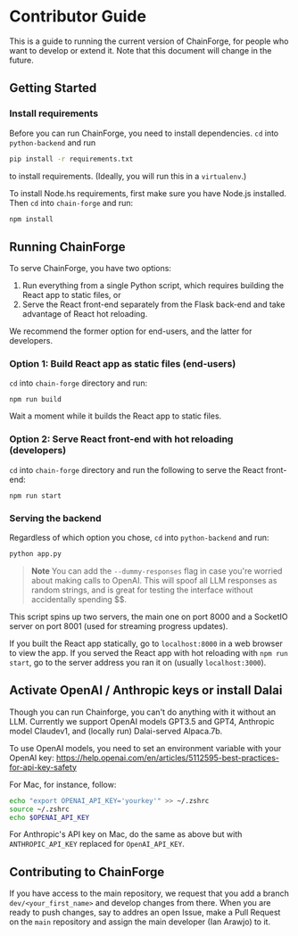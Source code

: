 # Contributor Guide

This is a guide to running the current version of ChainForge, for people who want to develop or extend it. 
Note that this document will change in the future.

## Getting Started
### Install requirements
Before you can run ChainForge, you need to install dependencies. `cd` into `python-backend` and run

```bash
pip install -r requirements.txt
```

to install requirements. (Ideally, you will run this in a `virtualenv`.)

To install Node.hs requirements, first make sure you have Node.js installed. Then `cd` into `chain-forge` and run:

```bash
npm install
```

## Running ChainForge

To serve ChainForge, you have two options:
 1. Run everything from a single Python script, which requires building the React app to static files, or 
 2. Serve the React front-end separately from the Flask back-end and take advantage of React hot reloading. 

We recommend the former option for end-users, and the latter for developers.

### Option 1: Build React app as static files (end-users)

`cd` into `chain-forge` directory and run:

```
npm run build
```

Wait a moment while it builds the React app to static files. 

### Option 2: Serve React front-end with hot reloading (developers)

`cd` into `chain-forge` directory and run the following to serve the React front-end:

```
npm run start
```

### Serving the backend

Regardless of which option you chose, `cd` into `python-backend` and run:

```bash
python app.py 
```

> **Note**
> You can add the `--dummy-responses` flag in case you're worried about making calls to OpenAI. This will spoof all LLM responses as random strings, and is great for testing the interface without accidentally spending $$.

This script spins up two servers, the main one on port 8000 and a SocketIO server on port 8001 (used for streaming progress updates).

If you built the React app statically, go to `localhost:8000` in a web browser to view the app. 
If you served the React app with hot reloading with `npm run start`, go to the server address you ran it on (usually `localhost:3000`).

## Activate OpenAI / Anthropic keys or install Dalai

Though you can run Chainforge, you can't do anything with it without an LLM.
Currently we support OpenAI models GPT3.5 and GPT4, Anthropic model Claudev1, and (locally run) Dalai-served Alpaca.7b.

To use OpenAI models, you need to set an environment variable with your OpenAI key:
https://help.openai.com/en/articles/5112595-best-practices-for-api-key-safety

For Mac, for instance, follow:

```bash
echo "export OPENAI_API_KEY='yourkey'" >> ~/.zshrc
source ~/.zshrc
echo $OPENAI_API_KEY
```

For Anthropic's API key on Mac, do the same as above but with `ANTHROPIC_API_KEY` replaced for `OpenAI_API_KEY`. 

## Contributing to ChainForge

If you have access to the main repository, we request that you add a branch `dev/<your_first_name>` and develop changes from there. When you are ready to push changes, say to addres an open Issue, make a Pull Request on the `main` repository and assign the main developer (Ian Arawjo) to it.
